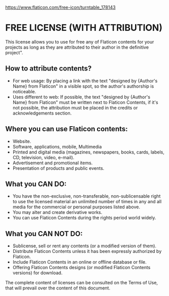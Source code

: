 https://www.flaticon.com/free-icon/turntable_178143

FREE LICENSE (WITH ATTRIBUTION)
===============================

This license allows you to use for free any of Flaticon contents for your projects as long as they are
attributed to their author in the definitive project".

How to attribute contents?
--------------------------
- For web usage: By placing a link with the text "designed by {Author's Name} from Flaticon" in a visible
spot, so the author's authorship is noticeable.
- Uses different to web: If possible, the text "designed by {Author's Name} from Flaticon" must be written
next to Flaticon Contents, if it's not possible, the attribution must be placed in the credits or
acknowledgements section.

Where you can use Flaticon contents:
------------------------------------
- Website.
- Software, applications, mobile, Multimedia
- Printed and digital media (magazines, newspapers, books, cards, labels, CD, television, video, e-mail).
- Advertisement and promotional items.
- Presentation of products and public events.

What you CAN DO:
----------------
- You have the non-exclusive, non-transferable, non-sublicensable right to use the licensed material an
unlimited number of times in any and all media for the commercial or personal purposes listed above.
- You may alter and create derivative works.
- You can use Flaticon Contents during the rights period world widely.

What you CAN NOT DO:
--------------------
- Sublicense, sell or rent any contents (or a modified version of them).
- Distribute Flaticon Contents unless it has been expressly authorized by Flaticon.
- Include Flaticon Contents in an online or offline database or file.
- Offering Flaticon Contents designs (or modified Flaticon Contents versions) for download.

The complete content of licenses can be consulted on the Terms of Use, that will prevail over the content
of this document.